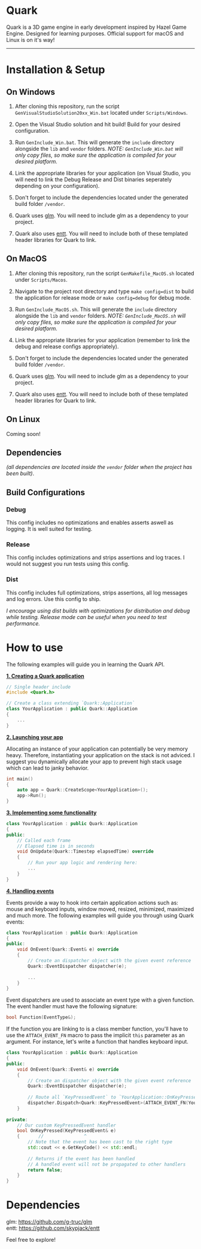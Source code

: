 # Quark

Quark is a 3D game engine in early development inspired by Hazel Game Engine.
Designed for learning purposes.
Official support for macOS and Linux is on it's way!

***

# Installation & Setup

## On Windows
1. After cloning this repository, run the script `GenVisualStudioSolution20xx_Win.bat` located under `Scripts/Windows`.
2. Open the Visual Studio solution and hit build! Build for your desired configuration.
3. Run `GenInclude_Win.bat`. This will generate the `include` directory alongside the `lib` and `vendor` folders.
*NOTE: `GenInclude_Win.bat` will only copy files, so make sure the application is compiled for your desired platform.*

4. Link the appropriate libraries for your application (on Visual Studio, you will need to link the Debug Release and Dist binaries seperately depending on your configuration).<br />
5. Don't forget to include the dependencies located under the generated build folder `/vendor`.
6. Quark uses [glm](https://github.com/g-truc/glm). You will need to include glm as a dependency to your project.
7. Quark also uses [entt](https://github.com/skypjack/entt). You will need to include both of these templated header libraries for Quark to link.

## On MacOS
1. After cloning this repository, run the script `GenMakefile_MacOS.sh` located under `Scripts/Macos`.
2. Navigate to the project root directory and type `make config=dist` to build the application for release mode *or* `make config=debug` for debug mode.

3. Run `GenInclude_MacOS.sh`. This will generate the `include` directory alongside the `lib` and `vendor` folders.
*NOTE: `GenInclude_MacOS.sh` will only copy files, so make sure the application is compiled for your desired platform.*

4. Link the appropriate libraries for your application (remember to link the debug and release configs appropriately).
5. Don't forget to include the dependencies located under the generated build folder `/vendor`.
6. Quark uses [glm](https://github.com/g-truc/glm). You will need to include glm as a dependency to your project.
7. Quark also uses [entt](https://github.com/skypjack/entt). You will need to include both of these templated header libraries for Quark to link.

## On Linux
Coming soon!

## Dependencies
*(all dependencies are located inside the `vendor` folder when the project has been built)*.

## Build Configurations
### Debug
This config includes no optimizations and enables asserts aswell as logging. It is well suited for testing.
### Release
This config includes optimizations and strips assertions and log traces. I would not suggest you run tests using this config.
### Dist
This config includes full optimizations, strips assertions, all log messages and log errors. Use this config to ship.
	
*I encourage using dist builds with optimizations for distribution and debug while testing.
Release mode can be useful when you need to test performance.*

# How to use

The following examples will guide you in learning the Quark API.

<ins>**1. Creating a Quark application**</ins>
```c++
// Single header include
#include <Quark.h>

// Create a class extending `Quark::Application`
class YourApplication : public Quark::Application
{
	...
}
```
	
<ins>**2. Launching your app**</ins>

Allocating an instance of your application can potentially be very memory heavy.
Therefore, instantiating your application on the stack is not adviced.
I suggest you dynamically allocate your app to prevent high stack usage which can lead to janky behavior.

```c++
int main()
{
	auto app = Quark::CreateScope<YourApplication>();
	app->Run();
}
```

<ins>**3. Implementing some functionality**</ins>
```c++
class YourApplication : public Quark::Application
{
public:
	// Called each frame
	// Elapsed time is in seconds
	void OnUpdate(Quark::Timestep elapsedTime) override
	{
		// Run your app logic and rendering here:
		...
	}
}
```

<ins>**4. Handling events**</ins>

Events provide a way to hook into certain application actions such as:
mouse and keyboard inputs, window moved, resized, minimized, maximized and much more.
The following examples will guide you through using Quark events:

```c++
class YourApplication : public Quark::Application
{
public:
	void OnEvent(Quark::Event& e) override
	{
		// Create an dispatcher object with the given event reference
		Quark::EventDispatcher dispatcher(e);
	
		...
	}
}
```

Event dispatchers are used to associate an event type with a given function.
The event handler must have the following signature:
```c++
bool Function(EventType&);
```

If the function you are linking to is a class member function, you'll have to use the `ATTACH_EVENT_FN` macro to pass the implicit `this` parameter as an argument.
For instance, let's write a function that handles keyboard input.

```c++
class YourApplication : public Quark::Application
{
public:
	void OnEvent(Quark::Event& e) override
	{
		// Create an dispatcher object with the given event reference
		Quark::EventDispatcher dispatcher(e);
	
		// Route all `KeyPressedEvent` to `YourApplication::OnKeyPressed`
		dispatcher.Dispatch<Quark::KeyPressedEvent>(ATTACH_EVENT_FN(YourApplication::OnKeyPressed));
	}
	
private:
	// Our custom KeyPressedEvent handler
	bool OnKeyPressed(KeyPressedEvent& e)
	{       //               ^
		// Note that the event has been cast to the right type
		std::cout << e.GetKeyCode() << std::endl;
	
		// Returns if the event has been handled
		// A handled event will not be propagated to other handlers
		return false;
	}
}
```

# Dependencies
glm: https://github.com/g-truc/glm<br />
entt: https://github.com/skypjack/entt

Feel free to explore!

